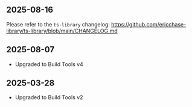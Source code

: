 ## 2025-08-16

Please refer to the `ts-library` changelog: https://github.com/ericchase-library/ts-library/blob/main/CHANGELOG.md

## 2025-08-07

- Upgraded to Build Tools v4

## 2025-03-28

- Upgraded to Build Tools v2
